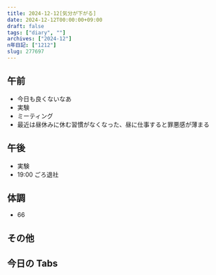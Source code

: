 ```yaml
---
title: 2024-12-12[気分が下がる]
date: 2024-12-12T00:00:00+09:00
draft: false
tags: ["diary", ""]
archives: ["2024-12"]
n年日記: ["1212"]
slug: 277697
---
```


## 午前

- 今日も良くないなあ
- 実験
- ミーティング
- 最近は昼休みに休む習慣がなくなった、昼に仕事すると罪悪感が薄まる

## 午後

- 実験
- 19:00 ごろ退社

## 体調

- 66

## その他

## 今日の Tabs
